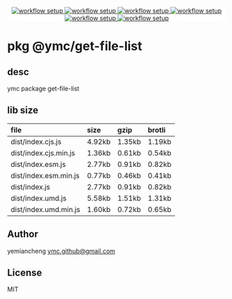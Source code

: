 <p align="center" style="background:white;">
<!-- github workflow stat:s -->
<!-- one line and center  -->
  <a href="https://github.com/YMC-GitHub">
    <img alt="workflow setup" src="https://img.shields.io/static/v1?label=pkg&message=done&color=ff69b4&style=flat-square" />
  </a>
  <a href="https://github.com/YMC-GitHub">
    <img alt="workflow setup" src="https://img.shields.io/static/v1?label=cod&message=done&color=ff69b4&style=flat-square" />
  </a>
    <a href="https://github.com/YMC-GitHub">
    <img alt="workflow setup" src="https://img.shields.io/static/v1?label=dep&message=done&color=ff69b4&style=flat-square" />
  </a>
  <a href="https://github.com/YMC-GitHub">
    <img alt="workflow setup" src="https://img.shields.io/static/v1?label=lin&message=passing&color=ff69b4&style=flat-square" />
  </a>
    <a href="https://github.com/YMC-GitHub">
    <img alt="workflow setup" src="https://img.shields.io/static/v1?label=tes&message=todo&color=ff69b4&style=flat-square" />
  </a>
      <a href="https://github.com/YMC-GitHub">
    <img alt="workflow setup" src="https://img.shields.io/static/v1?label=pro&message=done&color=ff69b4&style=flat-square" />
  </a>


  <!-- https://img.shields.io/badge/<LABEL>-<MESSAGE>-<COLOR> -->
  <!-- https://img.shields.io/static/v1?label=<LABEL>&message=<MESSAGE>&color=<COLOR> -->
<!-- github workflow stat:e -->
</p>

# pkg @ymc/get-file-list

## desc
ymc package get-file-list

## lib size  
file | size | gzip | brotli
:---- | :---- | :---- | :----
dist/index.cjs.js | 4.92kb | 1.35kb | 1.19kb
dist/index.cjs.min.js | 1.36kb | 0.61kb | 0.54kb
dist/index.esm.js | 2.77kb | 0.91kb | 0.82kb
dist/index.esm.min.js | 0.77kb | 0.46kb | 0.41kb
dist/index.js | 2.77kb | 0.91kb | 0.82kb
dist/index.umd.js | 5.58kb | 1.51kb | 1.31kb
dist/index.umd.min.js | 1.60kb | 0.72kb | 0.65kb

## Author
yemiancheng <ymc.github@gmail.com>

## License
MIT